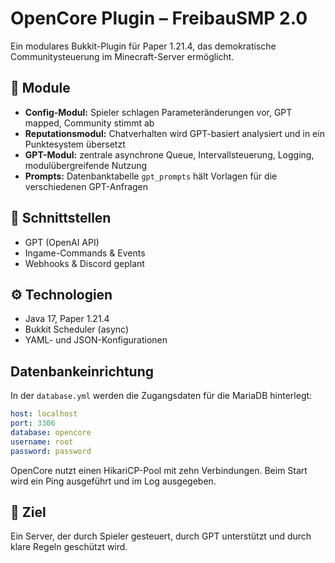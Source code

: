 # OpenCore Plugin – FreibauSMP 2.0

Ein modulares Bukkit-Plugin für Paper 1.21.4, das demokratische Communitysteuerung im Minecraft-Server ermöglicht.

## 🔧 Module
- **Config-Modul:** Spieler schlagen Parameteränderungen vor, GPT mapped, Community stimmt ab
- **Reputationsmodul:** Chatverhalten wird GPT-basiert analysiert und in ein Punktesystem übersetzt
- **GPT-Modul:** zentrale asynchrone Queue, Intervallsteuerung, Logging, modulübergreifende Nutzung
- **Prompts:** Datenbanktabelle `gpt_prompts` hält Vorlagen für die verschiedenen GPT-Anfragen

## 📡 Schnittstellen
- GPT (OpenAI API)
- Ingame-Commands & Events
- Webhooks & Discord geplant

## ⚙️ Technologien
- Java 17, Paper 1.21.4
- Bukkit Scheduler (async)
- YAML- und JSON-Konfigurationen

## Datenbankeinrichtung
In der `database.yml` werden die Zugangsdaten für die MariaDB hinterlegt:

```yml
host: localhost
port: 3306
database: opencore
username: root
password: password
```

OpenCore nutzt einen HikariCP-Pool mit zehn Verbindungen. Beim Start wird ein Ping ausgeführt und im Log ausgegeben.

## 🧠 Ziel
Ein Server, der durch Spieler gesteuert, durch GPT unterstützt und durch klare Regeln geschützt wird.
